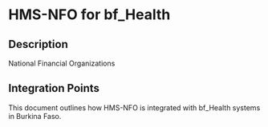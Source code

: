 # HMS-NFO for bf_Health

## Description

National Financial Organizations

## Integration Points

This document outlines how HMS-NFO is integrated with bf_Health systems in Burkina Faso.
